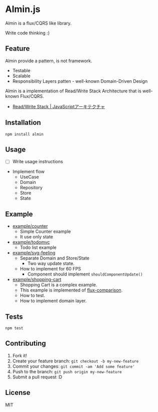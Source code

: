 # Almin.js

Almin is a flux/CQRS like library.

Write code thinking :)

## Feature

Almin provide a pattern, is not framework.

- Testable
- Scalable
- Responsibility Layers patten - well-known Domain-Driven Design

Almin is a implementation of Read/Write Stack Architecture that is well-known Flux/CQRS.

- [Read/Write Stack | JavaScriptアーキテクチャ](http://azu.github.io/slide/2016/bikeshedjs/javascript-read-write-stack.html "Read/Write Stack | JavaScriptアーキテクチャ")

## Installation

    npm install almin

## Usage

- [ ] Write usage instructions
- Implement flow
    - UseCase
    - Domain
    - Repository
    - Store
    - State

## Example

- [example/counter](example/counter)
    - Simple Counter example
    - It use only state
- [example/todomvc](example/todomvc)
    - Todo list example
- [example/svg-feeling](example/counter)
    - Separate Domain and Store/State
        - Two way update state.
    - How to implement for 60 FPS 
        - Component should implement `shouldComponentUpdate()`
- [example/shopping-cart](example/shopping-cart)
    - Shopping Cart is a complex example.
    - This example is implemented of [flux-comparison](https://github.com/voronianski/flux-comparison "flux-comparison").
    - How to test.
    - How to implement domain layer.

## Tests

    npm test

## Contributing

1. Fork it!
2. Create your feature branch: `git checkout -b my-new-feature`
3. Commit your changes: `git commit -am 'Add some feature'`
4. Push to the branch: `git push origin my-new-feature`
5. Submit a pull request :D

## License

MIT
